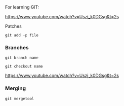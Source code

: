For learning GIT:

https://www.youtube.com/watch?v=Uszj_k0DGsg&t=2s

Patches

`git add -p file`


### Branches
`git branch name`

`git checkout name`

https://www.youtube.com/watch?v=Uszj_k0DGsg&t=2s

### Merging

`git mergetool`
